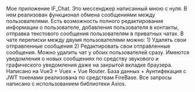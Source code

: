 Мое приложение IF_Chat. Это мессенджер написанный мною с нуля. В нем реализован функционал обмена сообщениями между пользователями.
Есть возможность полного редактирования информации о пользователе, добавления пользователя в контакты, отправка текстового сообщения пользователям в приватных чатах.
В чате переписки между двумя пользователями можно: 1) Удалять свои отправленные сообщения 2) Редактировать свои отправленные сообщения. Можно удалить чат у обоих пользователей сразу.
Имеются уведомления о новых сообщениях по средству звукового и графического уведомления даже на закрытой вкладке браузера. 
Написано на Vue3 + Vuex + Vue Router.
База данных + Аунтифекация с JWT токенами реализована по средствам FireBase. Все запросы написано с использованием библиотеки Axios.